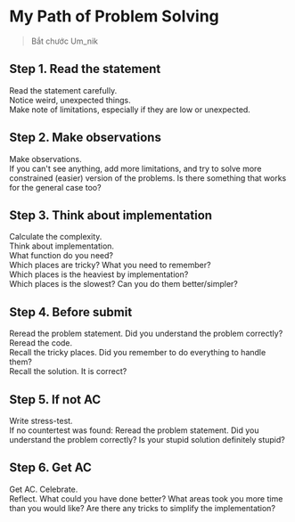 # My Path of Problem Solving
> Bắt chước Um_nik

## Step 1. Read the statement
Read the statement carefully.  
Notice weird, unexpected things.  
Make note of limitations, especially if they are low or unexpected.

## Step 2. Make observations
Make observations.   
If you can't see anything, add more limitations, and try to solve more constrained (easier) version of the problems. Is there something that works for the general case too?

## Step 3. Think about implementation
Calculate the complexity.   
Think about implementation.  
What function do you need?  
Which places are tricky? What you need to remember?  
Which places is the heaviest by implementation?  
Which places is the slowest? Can you do them better/simpler?  

## Step 4. Before submit
Reread the problem statement. Did you understand the problem correctly?  
Reread the code.  
Recall the tricky places. Did you remember to do everything to handle them?  
Recall the solution. It is correct?  

## Step 5. If not AC
Write stress-test.   
If no countertest was found: Reread the problem statement. Did you understand the problem correctly? Is your stupid solution definitely stupid?  

## Step 6. Get AC
Get AC. Celebrate.  
Reflect. What could you have done better? What areas took you more time than you would like? Are there any tricks to simplify the implementation?
